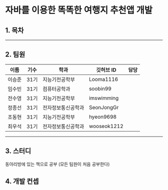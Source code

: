 자바를 이용한 똑똑한 여행지 추천앱 개발
========
## 1. 목차
------
## 2. 팀원
|이름|기수|학과|깃허브 ID|담당|
|----|---|---|---|---|
|이승준|31기|지능기전공학부|Looma1116||
|임수빈|31기|컴퓨터공학과|soobin99||
|전수영|31기|지능기전공학부|imswimming||
|정종선|31기|전자정보통신공학과|SeonJongGr||
|조동현|31기|지능기전공학부|hyeon9698||
|최우석|31기|전자정보통신공학과|wooseok1212||
------
## 3. 스터디
동아리방에 있는 책으로 공부 (모든 팀원이 처음 공부한다)
## 4. 개발 컨셉
